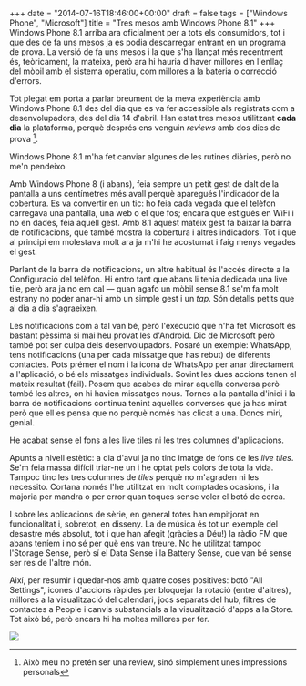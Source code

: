 +++
date = "2014-07-16T18:46:00+00:00"
draft = false
tags = ["Windows Phone", "Microsoft"]
title = "Tres mesos amb Windows Phone 8.1"
+++
<span class="pDropCap">W</span>indows Phone 8.1 arriba ara oficialment per a tots els consumidors, tot i que des de fa uns mesos ja es podia descarregar entrant en un programa de prova. La versió de fa uns mesos i la que s'ha llançat més recentment és, teòricament, la mateixa, però ara hi hauria d'haver millores en l'enllaç del mòbil amb el sistema operatiu, com millores a la bateria o correcció d'errors. 

Tot plegat em porta a parlar breument de la meva experiència amb Windows Phone 8.1 des del dia que es va fer accessible als registrats com a desenvolupadors, des del dia 14 d'abril. Han estat tres mesos utilitzant **cada dia** la plataforma, perquè després ens venguin *reviews* amb dos dies de prova [^1].

<!-- more -->

<p class="pQuote">Windows Phone 8.1 m'ha fet canviar algunes de les rutines diàries, però no me'n pendeixo</p>

Amb Windows Phone 8 (i abans), feia sempre un petit gest de dalt de la pantalla a uns centímetres més avall perquè aparegués l'indicador de la cobertura. Es va convertir en un tic: ho feia cada vegada que el telèfon carregava una pantalla, una web o el que fos; encara que estigués en WiFi i no en dades, feia aquell gest. Amb 8.1 aquest mateix gest fa baixar la barra de notificacions, que també mostra la cobertura i altres indicadors. Tot i que al principi em molestava molt ara ja m'hi he acostumat i faig menys vegades el gest.

Parlant de la barra de notificacions, un altre habitual és l'accés directe a la Configuració del telèfon. Hi entro tant que abans li tenia dedicada una live tile, però ara ja no em cal — quan agafo un mòbil sense 8.1 se'm fa molt estrany no poder anar-hi amb un simple gest i un *tap*. Són detalls petits que al dia a dia s'agraeixen.

Les notificacions com a tal van bé, però l'execució que n'ha fet Microsoft és bastant pèssima si mai heu provat les d'Android. Dic de Microsoft però també pot ser culpa dels desenvolupadors. Posaré un exemple: WhatsApp, tens notificacions (una per cada missatge que has rebut) de diferents contactes. Pots prémer el nom i la icona de WhatsApp per anar directament a l'aplicació, o bé els missatges individuals. Sovint les dues accions tenen el mateix resultat (fail). Posem que acabes de mirar aquella conversa però també les altres, on hi havien missatges nous. Tornes a la pantalla d'inici i la barra de notificacions continua tenint aquelles converses que ja has mirat però que ell es pensa que no perquè només has clicat a una. Doncs miri, genial.

<p class="pQuote">He acabat sense el fons a les live tiles ni les tres columnes d'aplicacions.</p>

Apunts a nivell estètic: a dia d'avui ja no tinc imatge de fons de les *live tiles*. Se'm feia massa difícil triar-ne un i he optat pels colors de tota la vida. Tampoc tinc les tres columnes de *tiles* perquè no m'agraden ni les necessito. Cortana només l'he utilitzat en molt comptades ocasions, i la majoria per mandra o per error quan toques sense voler el botó de cerca. 

I sobre les aplicacions de sèrie, en general totes han empitjorat en funcionalitat i, sobretot, en disseny. La de música és tot un exemple del desastre més absolut, tot i que han afegit (gràcies a Déu!) la ràdio FM que abans teníem i no sé per què ens van treure. No he utilitzat tampoc l'Storage Sense, però sí el Data Sense i la Battery Sense, que van bé sense ser res de l'altre món.

Així, per resumir i quedar-nos amb quatre coses positives: botó "All Settings", icones d'accions ràpides per bloquejar la rotació (entre d'altres), millores a la visualització del calendari, jocs separats del hub, filtres de contactes a People i canvis substancials a la visualització d'apps a la Store. Tot això bé, però encara hi ha moltes millores per fer.

<img id="splash" src="https://farm8.staticflickr.com/7406/12698756955_65c0c5e67c_h.jpg"/>

[^1]: Això meu no pretén ser una review, sinó simplement unes impressions personals